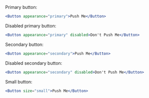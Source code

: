 Primary button:

```jsx
<Button appearance="primary">Push Me</Button>
```

Disabled primary button:

```jsx
<Button appearance="primary" disabled>Don't Push Me</Button>
```

Secondary button:

```jsx
<Button appearance="secondary">Push Me</Button>
```

Disabled secondary button:

```jsx
<Button appearance="secondary" disabled>Don't Push Me</Button>
```

Small button:

```jsx
<Button size="small">Push Me</Button>
```
